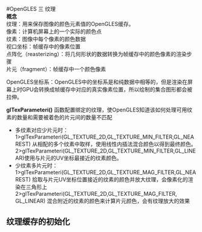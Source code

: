 #OpenGLES  三  纹理  
**概念**   
纹理：用来保存图像的颜色元素值的OpenGLES缓存。  
像素：计算机屏幕上的一个实际的颜色点  
纹素：图像中每个像素的颜色数据  
视口坐标：帧缓存中的像素位置  
点阵化（reasterizing）：将几何形状的数据转换为帧缓存中的颜色像素的渲染步骤  
片元（fragment）：帧缓存中一个颜色像素  


OpenGLES坐标系：OpenGLES中的坐标系是和纯数据中相等的，但是渲染在屏幕上时GPU会转换成帧缓存中对应的真实像素位置，所以绘制的集合图形都会被拉伸。

**glTexParameteri()** 函数配置绑定的纹理，使OpenGLES知道该如何处理可用纹素的数量和需要被着色的片元间的数量不匹配  
- 多纹素对应少片元时：  
1>glTexParameteri(GL_TEXTURE_2D,GL_TEXTURE_MIN_FILTER,GL_NEAREST)
从相配的多个纹素中取样，使用线性内插法混合颜色以得到最终颜色。  
2>glTexParameteri(GL_TEXTURE_2D,GL_TEXTURE_MIN_FILTER,GL_LINEAR)使用与片元的UV坐标最接近的纹素颜色。
- 少纹素多片元时：  
1>glTexParameteri(GL_TEXTURE_2D,GL_TEXTURE_MAG_FILTER,GL_NEAREST)
拾取与片元UV坐标位置接近的纹素的颜色并放大纹理，会像素化的渲染在三角形上  
2>glTexParameteri(GL_TEXTURE_2D,GL_TEXTURE_MAG_FILTER, GL_LINEAR)
混合附近的纹素的颜色来计算片元颜色，会有纹理放大的效果

## 纹理缓存的初始化
